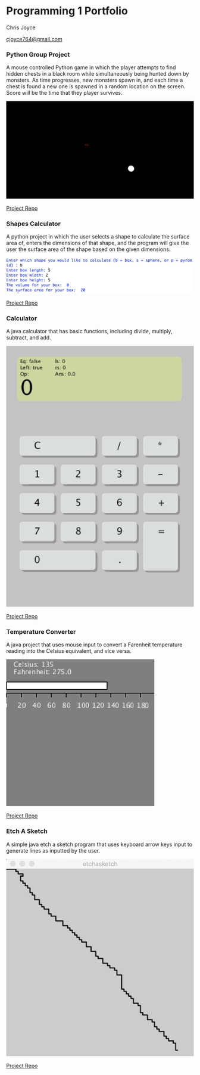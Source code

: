 # Programming  1 Portfolio
Chris Joyce

cjoyce764@gmail.com

### Python Group Project

A mouse controlled Python game in which the player attempts to find hidden chests in a black room while simultaneously being hunted down by monsters.  As time progresses, new monsters spawn in, and each time a chest is found a new one is spawned in a random location on the screen.  Score will be the time that they player survives.

![scrcap](https://github.com/CSJoyce/Lights-Game/blob/master/Screen%20Shot%202018-04-13%20at%201.30.30%20PM.png)

[Project Repo](https://github.com/CSJoyce/Lights-Game)


### Shapes Calculator

A python project in which the user selects a shape to calculate the surface area of, enters the dimensions of that shape, and the program will give the user the surface area of the shape based on the given dimensions.

![scap](https://github.com/CSJoyce/ShapesCalculator/blob/master/Screen%20Shot%202018-04-13%20at%201.41.43%20PM.png)

[Project Repo](https://github.com/CSJoyce/ShapesCalculator)

### Calculator

A java calculator that has basic functions, including divide, multiply, subtract, and add.

![calc](https://github.com/CSJoyce/Calculator/blob/master/Screen%20Shot%202018-04-13%20at%201.47.20%20PM.png)

[Project Repo](https://github.com/CSJoyce/Calculator)

### Temperature Converter

A java project that uses mouse input to convert a Farenheit temperature reading into the Celsius equivalent, and vice versa.

![temp](https://github.com/CSJoyce/TempConverter/blob/master/Screen%20Shot%202018-04-13%20at%201.50.04%20PM.png)

[Project Repo](https://github.com/CSJoyce/TempConverter)

### Etch A Sketch

A simple java etch a sketch program that uses keyboard arrow keys input to generate lines as inputted by the user.

![etch](https://github.com/CSJoyce/EtchASketch/blob/master/etch.png)

[Project Repo](https://github.com/CSJoyce/EtchASketch)



